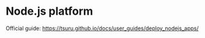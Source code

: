 Node.js platform
===========

Official guide: https://tsuru.github.io/docs/user_guides/deploy_nodejs_apps/
